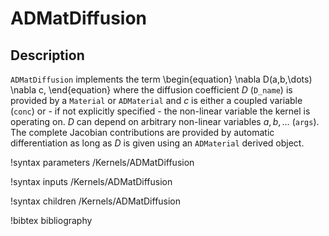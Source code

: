 # ADMatDiffusion

## Description

`ADMatDiffusion` implements the term
\begin{equation}
\nabla D(a,b,\dots) \nabla c,
\end{equation}
where the diffusion coefficient $D$ (`D_name`) is provided by a `Material` or
`ADMaterial` and $c$ is either a coupled variable (`conc`) or - if not
explicitly specified - the non-linear variable the kernel is operating on. $D$
can depend on arbitrary non-linear variables $a,b,\dots$ (`args`). The complete
Jacobian contributions are provided by automatic differentiation as long as $D$
is given using an `ADMaterial` derived object.

!syntax parameters /Kernels/ADMatDiffusion

!syntax inputs /Kernels/ADMatDiffusion

!syntax children /Kernels/ADMatDiffusion

!bibtex bibliography
